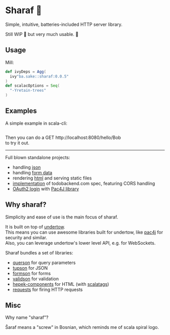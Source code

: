 
# Sharaf :nut_and_bolt:

Simple, intuitive, batteries-included HTTP server library.

Still WIP  :construction: but very much usable. :construction_worker:

## Usage
Mill:
```scala
def ivyDeps = Agg(
  ivy"ba.sake::sharaf:0.0.5"
)
def scalacOptions = Seq(
  "-Yretain-trees"
)
```

## Examples

A simple example in scala-cli:
```scala

```

Then you can do a GET http://localhost:8080/hello/Bob  
to try it out.

---

Full blown standalone projects:
- handling [json](examples/json)
- handling [form data](examples/form)
- rendering [html](examples/html) and serving static files
- [implementation](examples/todo) of todobackend.com spec, featuring CORS handling
- [OAuth2 login](examples/oauth2) with [Pac4J library](https://www.pac4j.org/)


## Why sharaf?

Simplicity and ease of use is the main focus of sharaf.  

It is built on top of [undertow](https://undertow.io/).  
This means you can use awesome libraries built for undertow, like [pac4j](https://github.com/pac4j/undertow-pac4j) for security and similar.  
Also, you can leverage undertow's lower level API, e.g. for WebSockets.

Sharaf bundles a set of libraries:
- [querson](./querson) for query parameters
- [tupson](https://github.com/sake92/tupson) for JSON
- [formson](./formson) for forms
- [validson](./formson) for validation
- [hepek-components](https://github.com/sake92/hepek) for HTML (with [scalatags](https://github.com/com-lihaoyi/scalatags))
- [requests](https://github.com/com-lihaoyi/requests-scala) for firing HTTP requests


## Misc

Why name "sharaf"?  

Šaraf means a "screw" in Bosnian, which reminds me of scala spiral logo.


